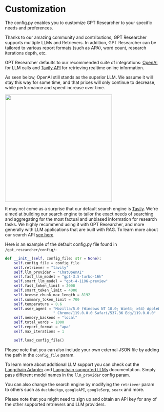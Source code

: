 # Customization

The config.py enables you to customize GPT Researcher to your specific needs and preferences.

Thanks to our amazing community and contributions, GPT Researcher supports multiple LLMs and Retrievers.
In addition, GPT Researcher can be tailored to various report formats (such as APA), word count, research iterations depth, etc.

GPT Researcher defaults to our recommended suite of integrations: [OpenAI](https://platform.openai.com/docs/overview) for LLM calls and [Tavily API](https://app.tavily.com) for retrieving realtime online information.

As seen below, OpenAI still stands as the superior LLM. We assume it will stay this way for some time, and that prices will only continue to decrease, while performance and speed increase over time.

<div style={{ marginBottom: '10px' }}>
<img align="center" height="350" src="/img/leaderboard.png" />
</div>

It may not come as a surprise that our default search engine is [Tavily](https://app.tavily.com). We're aimed at building our search engine to tailor the exact needs of searching and aggregating for the most factual and unbiased information for research tasks.
We highly recommend using it with GPT Researcher, and more generally with LLM applications that are built with RAG. To learn more about our search API [see here](/docs/tavily-api/introduction)

Here is an example of the default config.py file found in `/gpt_researcher/config/`:

```python
def __init__(self, config_file: str = None):
    self.config_file = config_file
    self.retriever = "tavily"
    self.llm_provider = "ChatOpenAI"
    self.fast_llm_model = "gpt-3.5-turbo-16k"
    self.smart_llm_model = "gpt-4-1106-preview"
    self.fast_token_limit = 2000
    self.smart_token_limit = 4000
    self.browse_chunk_max_length = 8192
    self.summary_token_limit = 700
    self.temperature = 0.6
    self.user_agent = "Mozilla/5.0 (Windows NT 10.0; Win64; x64) AppleWebKit/537.36 (KHTML, like Gecko)" \
                      " Chrome/119.0.0.0 Safari/537.36 Edg/119.0.0.0"
    self.memory_backend = "local"
    self.total_words = 1000
    self.report_format = "apa"
    self.max_iterations = 1

    self.load_config_file()
```

Please note that you can also include your own external JSON file by adding the path in the `config_file` param.

To learn more about additional LLM support you can check out the [Langchain Adapter](https://python.langchain.com/docs/guides/adapters/openai) and [Langchain supported LLMs](https://python.langchain.com/docs/integrations/llms/) documentation. Simply pass different model names in the `llm_provider` config param.

You can also change the search engine by modifying the `retriever` param to others such as `duckduckgo`, `googleAPI`, `googleSerp`, `searx` and more. 

Please note that you might need to sign up and obtain an API key for any of the other supported retrievers and LLM providers.